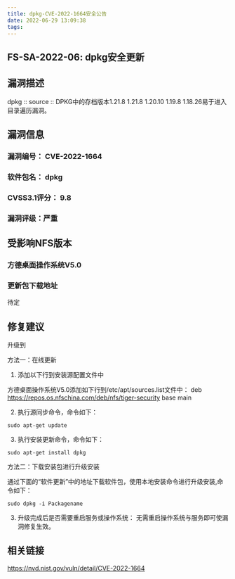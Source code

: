 ```yaml
---
title: dpkg-CVE-2022-1664安全公告
date: 2022-06-29 13:09:38
tags:
---
```

## FS-SA-2022-06: dpkg安全更新

## 漏洞描述

dpkg :: source :: DPKG中的存档版本1.21.8 1.21.8 1.20.10 1.19.8 1.18.26易于进入目录遍历漏洞。 

## 漏洞信息

###    漏洞编号： CVE-2022-1664

###    软件包名： dpkg

###    CVSS3.1评分： 9.8

###    漏洞评级：严重

## 受影响NFS版本

###    方德桌面操作系统V5.0

### 更新包下载地址

待定

## 修复建议

升级到 

方法一：在线更新

1. 添加以下行到安装源配置文件中

方德桌面操作系统V5.0添加如下行到/etc/apt/sources.list文件中：
deb https://repos.os.nfschina.com/deb/nfs/tiger-security base main

2. 执行源同步命令，命令如下：

```
sudo apt-get update
```

3. 执行安装更新命令，命令如下：

```
sudo apt-get install dpkg
```

方法二：下载安装包进行升级安装

通过下面的“软件更新”中的地址下载软件包，使用本地安装命令进行升级安装,命令如下：

```
sudo dpkg -i Packagename
```

3. 升级完成后是否需要重启服务或操作系统：
   无需重启操作系统与服务即可使漏洞修复生效。

## 相关链接

https://nvd.nist.gov/vuln/detail/CVE-2022-1664

